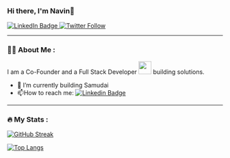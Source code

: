 ### Hi there, I'm Navin👋

<div id="badges">
<!--   <a href="https://vansh-kapoor.onrender.com">
    <img alt="Website" src="https://img.shields.io/website?style=for-the-badge&up_message=VK&url=https%3A%2F%2Fvansh-kapoor.onrender.com">
  </a> -->
  <a href="https://www.linkedin.com/in/thenavin">
    <img src="https://img.shields.io/badge/LinkedIn-blue?style=for-the-badge&logo=linkedin&logoColor=white" alt="LinkedIn Badge"/>
  </a>
  <a href="https://twitter.com/0xNavin">
   <img alt="Twitter Follow" src="https://img.shields.io/twitter/follow/0xNavin?color=blue&logo=twitter&style=for-the-badge">
  </a>
</div>

---

### :man_technologist: About Me :

I am a Co-Founder and a Full Stack Developer <img src="https://media.giphy.com/media/WUlplcMpOCEmTGBtBW/giphy.gif" width="30"> building solutions.
- :telescope: I’m currently building Samudai
- :mailbox:How to reach me: [![Linkedin Badge](https://img.shields.io/badge/-navin-blue?style=flat&logo=Linkedin&logoColor=white)](https://www.linkedin.com/in/thenavin)
---

### :fire: My Stats :

[![GitHub Streak](http://github-readme-streak-stats.herokuapp.com?user=the-navin&theme=dark&background=000000)](https://git.io/streak-stats)

[![Top Langs](https://github-readme-stats.vercel.app/api/top-langs/?username=the-navin&layout=compact&theme=vision-friendly-dark)](https://github.com/anuraghazra/github-readme-stats)
